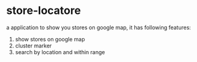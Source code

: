 store-locatore
==============
a application to show you stores on google map,
it has following features:
1) show stores on google map
2) cluster marker
3) search by location and within range

